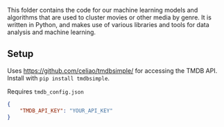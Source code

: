 This folder contains the code for our machine learning models and algorithms that are used to cluster movies or other media by genre. It is written in Python, and makes use of various libraries and tools for data analysis and machine learning.

## Setup
Uses https://github.com/celiao/tmdbsimple/ for accessing the TMDB API. Install with `pip install tmdbsimple`.

Requires `tmdb_config.json`
```json
{
    "TMDB_API_KEY": "YOUR_API_KEY"
}
```
